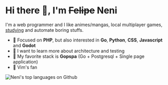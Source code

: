 # Hi there 👋, I'm ~~Felipe~~ Neni

I'm a web programmer and I like animes/mangas, local multiplayer games, [studying](http://neni.dev/ead) and automate boring stuffs.

- 📌 Focused on **PHP**, but also interested in **Go**, **Python**, **CSS**, **Javascript** and **Godot**
- 🔭 I want to learn more about architecture and testing
- 🤩 My favorite stack is **Gopspa** (Go + Postgresql + Single page application)
- 💚 Vim's fan

![Neni's top languages on Github](https://github-readme-stats.vercel.app/api/top-langs/?username=nenitf&layout=compact&bg_color=00000000&title_color=2F80ED&icon_color=7F7F7F&text_color=7F7F7F&hide_border=true)

<!--
<details>
  <summary>Apostilas</summary>
  
  - [PHP](https://github.com/nenitf/apostila_php)
</details>
-->
